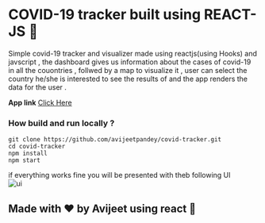 # COVID-19 tracker built using REACT-JS :tada:
Simple covid-19 tracker and visualizer made using reactjs(using Hooks) and javscript , the dashboard gives us information about the cases of covid-19 in all the couontries , follwed by a map to visualize it , user can select the country he/she is interested to see the results of and the app renders the data for the user .

**App link** <a href="https://avijeetpandey.github.io/covid-tracker"> Click Here </a>


### How build and run locally ?
```
git clone https://github.com/avijeetpandey/covid-tracker.git
cd covid-tracker
npm install
npm start
```

if everything works fine you will be presented with theb following UI <br>
<img src="screenshots/ui.png" alt="ui" />


## Made with ❤ by Avijeet using react :muscle: